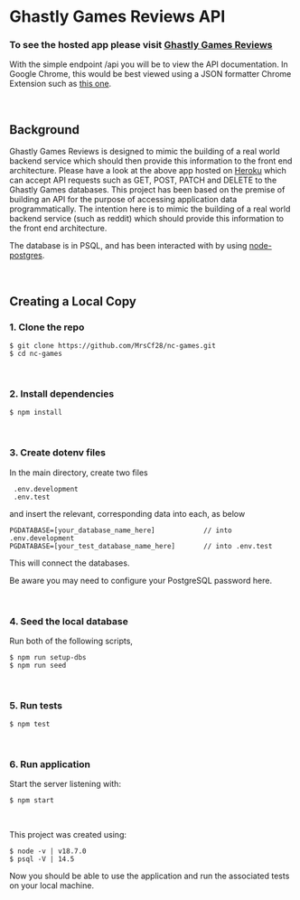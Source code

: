 # Ghastly Games Reviews API

### To see the hosted app please visit [Ghastly Games Reviews](https://ghastly-games-reviews.herokuapp.com/api)
With the simple endpoint /api you will be to view the API documentation. In Google Chrome, this would be best viewed using a JSON formatter Chrome Extension such as [this one](https://github.com/callumlocke/json-formatter).


<br />

## Background

Ghastly Games Reviews is designed to mimic the building of a real world backend service which should then provide this information to the front end architecture. Please have a look at the above app hosted on [Heroku](https://www.heroku.com/) which can accept API requests such as GET, POST, PATCH and DELETE to the Ghastly Games databases.
This project has been based on the premise of building an API for the purpose of accessing application data programmatically. The intention here is to mimic the building of a real world backend service (such as reddit) which should provide this information to the front end architecture.

The database is in PSQL, and has been interacted with by using [node-postgres](https://node-postgres.com/).

<br />

## Creating a Local Copy

### 1. Clone the repo

    $ git clone https://github.com/MrsCf28/nc-games.git
    $ cd nc-games

<br />

### 2. Install dependencies

    $ npm install

<br />

### 3. Create dotenv files

In the main directory, create two files

     .env.development
     .env.test

and insert the relevant, corresponding data into each, as below

    PGDATABASE=[your_database_name_here]            // into .env.development
    PGDATABASE=[your_test_database_name_here]       // into .env.test

This will connect the databases.

Be aware you may need to configure your PostgreSQL password here. 

<br />

### 4. Seed the local database

Run both of the following scripts,

    $ npm run setup-dbs
    $ npm run seed

<br />

### 5. Run tests

    $ npm test

<br />

### 6. Run application

Start the server listening with:

    $ npm start

<br />


This project was created using:

    $ node -v | v18.7.0
    $ psql -V | 14.5

Now you should be able to use the application and run the associated tests on your local machine.






